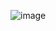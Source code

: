 ​![image](https://user-images.githubusercontent.com/96529109/218147216-db4aafb9-3842-435f-b340-29466b79ad3d.png)

